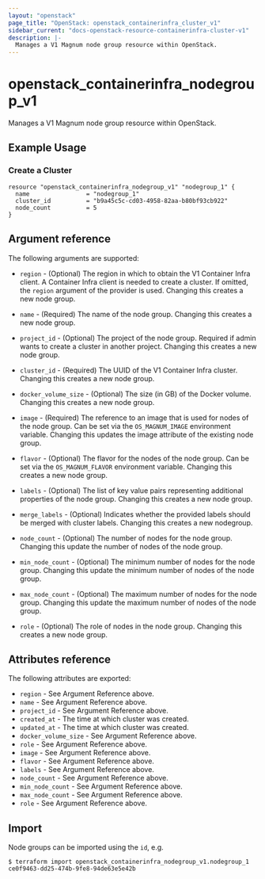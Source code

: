 ```yaml
---
layout: "openstack"
page_title: "OpenStack: openstack_containerinfra_cluster_v1"
sidebar_current: "docs-openstack-resource-containerinfra-cluster-v1"
description: |-
  Manages a V1 Magnum node group resource within OpenStack.
---
```


# openstack\_containerinfra\_nodegroup\_v1

Manages a V1 Magnum node group resource within OpenStack.

## Example Usage

### Create a Cluster

```hcl
resource "openstack_containerinfra_nodegroup_v1" "nodegroup_1" {
  name                = "nodegroup_1"
  cluster_id          = "b9a45c5c-cd03-4958-82aa-b80bf93cb922"
  node_count          = 5
}
```

## Argument reference

The following arguments are supported:

* `region` - (Optional) The region in which to obtain the V1 Container Infra
    client. A Container Infra client is needed to create a cluster. If omitted,
    the `region` argument of the provider is used. Changing this creates a new
    node group.

* `name` - (Required) The name of the node group. Changing this creates a new
    node group.

* `project_id` - (Optional) The project of the node group. Required if admin
    wants to create a cluster in another project. Changing this creates a new
    node group.

* `cluster_id` - (Required) The UUID of the V1 Container Infra cluster.
    Changing this creates a new node group.

* `docker_volume_size` - (Optional) The size (in GB) of the Docker volume.
    Changing this creates a new node group.

* `image` - (Required) The reference to an image that is used for nodes of the
    node group. Can be set via the `OS_MAGNUM_IMAGE` environment variable.
    Changing this updates the image attribute of the existing node group.

* `flavor` - (Optional) The flavor for the nodes of the node group. Can be set
    via the `OS_MAGNUM_FLAVOR` environment variable. Changing this creates a new
    node group.

* `labels` - (Optional) The list of key value pairs representing additional
    properties of the node group. Changing this creates a new node group.

* `merge_labels` - (Optional) Indicates whether the provided labels should be
    merged with cluster labels. Changing this creates a new nodegroup.

* `node_count` - (Optional) The number of nodes for the node group. Changing
    this update the number of nodes of the node group.

* `min_node_count` - (Optional) The minimum number of nodes for the node group.
    Changing this update the minimum number of nodes of the node group.

* `max_node_count` - (Optional) The maximum number of nodes for the node group.
    Changing this update the maximum number of nodes of the node group.

* `role` - (Optional) The role of nodes in the node group. Changing this
    creates a new node group.


## Attributes reference

The following attributes are exported:

* `region` - See Argument Reference above.
* `name` - See Argument Reference above.
* `project_id` - See Argument Reference above.
* `created_at` - The time at which cluster was created.
* `updated_at` - The time at which cluster was created.
* `docker_volume_size` - See Argument Reference above.
* `role` - See Argument Reference above.
* `image` - See Argument Reference above.
* `flavor` - See Argument Reference above.
* `labels` - See Argument Reference above.
* `node_count` - See Argument Reference above.
* `min_node_count` - See Argument Reference above.
* `max_node_count` - See Argument Reference above.
* `role` - See Argument Reference above.

## Import

Node groups can be imported using the `id`, e.g.

```
$ terraform import openstack_containerinfra_nodegroup_v1.nodegroup_1 ce0f9463-dd25-474b-9fe8-94de63e5e42b
```
